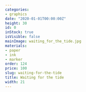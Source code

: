 ```yaml
---
categories:
- graphics
date: "2020-01-01T00:00:00Z"
height: 30
id: 0
inStock: true
isVisible: false
mainImage: waiting_for_the_tide.jpg
materials:
- paper
- ink
- marker
order: 124
price: 100
slug: waiting-for-the-tide
title: Waiting for the tide
width: 21
---
```


